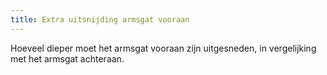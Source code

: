 ```yaml
---
title: Extra uitsnijding armsgat vooraan
---
```


Hoeveel dieper moet het armsgat vooraan zijn uitgesneden, in vergelijking met het armsgat achteraan.




